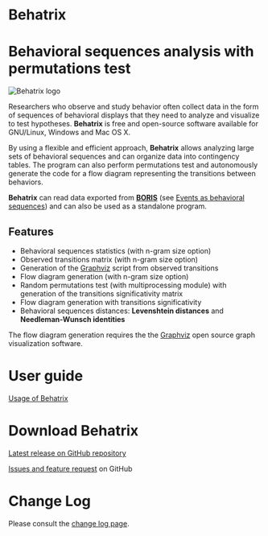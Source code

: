 Behatrix
=======================


# Behavioral sequences analysis with permutations test

![Behatrix logo](images/logo_behatrix.png)


Researchers who observe and study behavior often collect data in the
form of sequences of behavioral displays that they need to analyze and
visualize to test hypotheses. **Behatrix** is free and open-source
software available for GNU/Linux, Windows and Mac OS X.

By using a flexible and efficient approach, **Behatrix** allows
analyzing large sets of behavioral sequences and can organize data into
contingency tables. The program can also perform permutations test and
autonomously generate the code for a flow diagram representing the
transitions between behaviors.

**Behatrix** can read data exported from [**BORIS**](http://www.boris.unito.it)
(see [Events as behavioral sequences](http://www.boris.unito.it/user_guide/export_events/#export-events-as-behavioral-sequences))
and can also be used as a standalone program.

## Features

-   Behavioral sequences statistics (with n-gram size option)
-   Observed transitions matrix (with n-gram size option)
-   Generation of the [Graphviz](https://graphviz.org/) script from observed transitions
-   Flow diagram generation  (with n-gram size option)
-   Random permutations test (with multiprocessing module) with generation of the transitions significativity matrix
-   Flow diagram generation with transitions significativity
-   Behavioral sequences distances: **Levenshtein distances** and **Needleman-Wunsch identities**

The flow diagram generation requires the the [Graphviz](https://graphviz.org/) open source graph visualization software.


# User guide

[Usage of Behatrix](https://github.com/olivierfriard/behatrix/blob/master/README.rst)


# Download Behatrix


[Latest release on GitHub repository](https://github.com/olivierfriard/behatrix/releases/latest)

[Issues and feature request](https://github.com/olivierfriard/behatrix/issues) on GitHub


# Change Log

Please consult the [change log page](https://github.com/olivierfriard/behatrix/wiki/revision-history).
